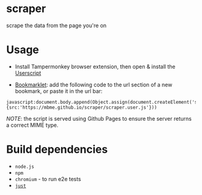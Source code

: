 # scraper
scrape the data from the page you're on

# Usage
* Install Tampermonkey browser extension, then open & install the [Userscript](https://raw.githubusercontent.com/mbme/scraper/main/docs/scraper.user.js)

* [Bookmarklet](https://en.wikipedia.org/wiki/Bookmarklet): add the following code to the url section of a new bookmark, or paste it in the url bar:
```
javascript:document.body.append(Object.assign(document.createElement('script'),{src:'https://mbme.github.io/scraper/scraper.user.js'}))
```
*NOTE*: the script is served using Github Pages to ensure the server returns a correct MIME type.

# Build dependencies
* `node.js`
* `npm`
* `chromium` - to run e2e tests
* [`just`](https://github.com/casey/just)
